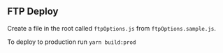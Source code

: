 ## FTP Deploy
Create a file in the root called `ftpOptions.js` from `ftpOptions.sample.js`.

To deploy to production run `yarn build:prod`
